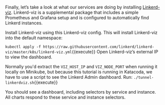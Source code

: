 Finally, let’s take a look at what our services are doing by installing
[Linkerd-viz](https://github.com/linkerd/linkerd-viz).
Linkerd-viz is a supplemental package that includes a simple Prometheus and
Grafana setup and is configured to automatically find Linkerd instances.

Install Linkerd-viz using this Linkerd-viz config. This will install
Linkerd-viz into the default namespace:

`kubectl apply -f https://raw.githubusercontent.com/linkerd/linkerd-viz/master/k8s/linkerd-viz.yml`{{execute}}
Open Linkerd-viz’s external IP to view the dashboard.

Normally you'd extract the `VIZ_HOST_IP` and `VIZ_NODE_PORT`  when running it locally on Minikube, but because this tutorial is running in Katacoda, we have to use a script to see the Linkerd Admin dashboard.
Run:
`./tunnel-linkerdviz.sh`{{execute}}

You should see a dashboard, including selectors by service and instance. All
charts respond to these service and instance selectors.
